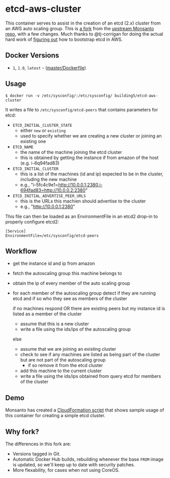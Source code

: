 # etcd-aws-cluster

This container serves to assist in the creation of an etcd (2.x) cluster from an
AWS auto scaling group. This is [a fork](#why-fork) from the
[upstream Monsanto repo][], with a few changes. Much thanks to @tj-corrigan for
doing the actual hard work of [figuring out][] how to bootstrap etcd in AWS.

## Docker Versions

 - `1`, `1.0`, `latest` - ([master/Dockerfile](https://github.com/building5/etcd-aws-cluster/blob/master/Dockerfile))

## Usage

```
$ docker run -v /etc/sysconfig/:/etc/sysconfig/ building5/etcd-aws-cluster
```

It writes a file to `/etc/sysconfig/etcd-peers` that contains parameters for
etcd:

- `ETCD_INITIAL_CLUSTER_STATE`
  - either `new` or `existing`
  - used to specify whether we are creating a new cluster or joining an existing
    one
- `ETCD_NAME`
  - the name of the machine joining the etcd cluster
  - this is obtained by getting the instance if from amazon of the host (e.g.
    i-6q94fad83)
- `ETCD_INITIAL_CLUSTER`
  - this is a list of the machines (id and ip) expected to be in the cluster,
    including the new machine
  - e.g., "i-5fc4c9e1=http://10.0.0.1:2380,i-694fad83=http://10.0.0.2:2380"
- `ETCD_INITIAL_ADVERTISE_PEER_URLS`
  - this is the URLs this machien should advertise to the cluster
  - e.g., "http://10.0.0.1:2380"

This file can then be loaded as an EnvironmentFile in an etcd2 drop-in to
properly configure etcd2:

```
[Service]
EnvironmentFile=/etc/sysconfig/etcd-peers
```

## Workflow

- get the instance id and ip from amazon
- fetch the autoscaling group this machine belongs to
- obtain the ip of every member of the auto scaling group
- for each member of the autoscaling group detect if they are running etcd and
  if so who they see as members of the cluster

  if no machines respond OR there are existing peers but my instance id is
  listed as a member of the cluster

    - assume that this is a new cluster
    - write a file using the ids/ips of the autoscaling group

  else

    - assume that we are joining an existing cluster
    - check to see if any machines are listed as being part of the cluster but
      are not part of the autoscaling group
      -  if so remove it from the etcd cluster
    - add this machine to the current cluster
    - write a file using the ids/ips obtained from query etcd for members of the
      cluster

## Demo

Monsanto has created a [CloudFormation script][] that shows sample usage of this
container for creating a simple etcd cluster.

 [CloudFormation script]: https://gist.github.com/tj-corrigan/3baf86051471062b2fb7

## Why fork?

The differences in this fork are:

 - Versions tagged in Git.
 - Automatic Docker Hub builds, rebuilding whenever the base `FROM` image is
   updated, so we'll keep up to date with security patches.
 - More flexability, for cases when not using CoreOS.

 [upstream Monsanto repo]: https://github.com/MonsantoCo/etcd-aws-cluster
 [figuring out]: http://engineering.monsanto.com/2015/06/12/etcd-clustering/

